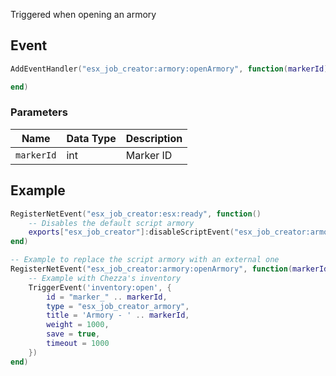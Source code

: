 Triggered when opening an armory

## Event
``` lua
AddEventHandler("esx_job_creator:armory:openArmory", function(markerId)

end)
```

### Parameters

| Name              | Data Type | Description                       |
| -                 | -         | -                                 |
| `markerId`            | int       | Marker ID  |

## Example
``` lua
RegisterNetEvent("esx_job_creator:esx:ready", function() 
    -- Disables the default script armory
    exports["esx_job_creator"]:disableScriptEvent("esx_job_creator:armory:openArmory")
end)

-- Example to replace the script armory with an external one
RegisterNetEvent("esx_job_creator:armory:openArmory", function(markerId)
    -- Example with Chezza's inventory
    TriggerEvent('inventory:open', {
        id = "marker_" .. markerId,
        type = "esx_job_creator_armory",
        title = 'Armory - ' .. markerId,
        weight = 1000,
        save = true,
        timeout = 1000
    })
end)
```